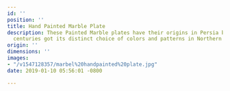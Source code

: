 ```yaml
---
id: ''
position: ''
title: Hand Painted Marble Plate
description: These Painted Marble plates have their origins in Persia but over the
  centuries got its distinct choice of colors and patterns in Northern India.
origin: ''
dimensions: ''
images:
- "/v1547128357/marbel%20handpainted%20plate.jpg"
date: 2019-01-10 05:56:01 -0800

---
```

